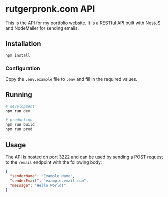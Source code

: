 # rutgerpronk.com API

This is the API for my portfolio website. It is a RESTful API built with NestJS and NodeMailer for sending emails.

## Installation

```bash
npm install
```

### Configuration

Copy the `.env.example` file to `.env` and fill in the required values.

## Running

```bash
# development
npm run dev

# production
npm run build
npm run prod
```

## Usage

The API is hosted on port 3222 and can be used by sending a POST request to the `/email` endpoint with the following
body:

```json
{
  "senderName": "Example Name",
  "senderEmail": "example.email.com",
  "message": "Hello World!"
}
```
